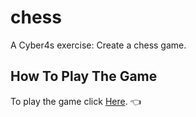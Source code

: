 # chess
A Cyber4s exercise: Create a chess game.

## How To Play The Game

To play the game click [Here](https://nitzanpap.github.io/chessBoard/). :point_left:
